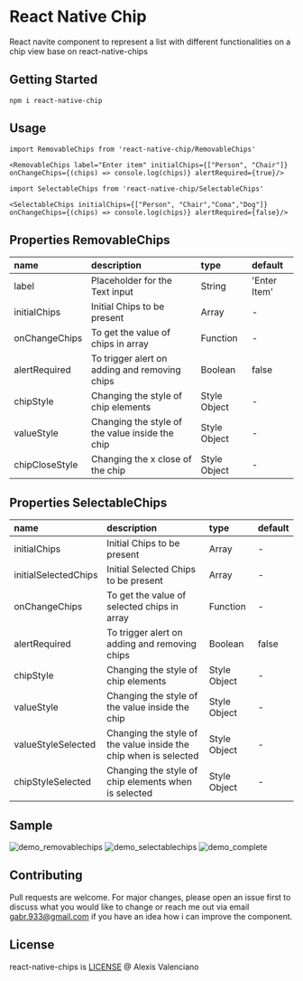 # React Native Chip

React navite component to represent a list with different functionalities on  a chip view base on react-native-chips

## Getting Started


`npm i react-native-chip`

## Usage

```
import RemovableChips from 'react-native-chip/RemovableChips'

<RemovableChips label="Enter item" initialChips={["Person", "Chair"]} onChangeChips={(chips) => console.log(chips)} alertRequired={true}/>

import SelectableChips from 'react-native-chip/SelectableChips'

<SelectableChips initialChips={["Person", "Chair","Coma","Dog"]} onChangeChips={(chips) => console.log(chips)} alertRequired={false}/>
```

## Properties RemovableChips
 name                 | description                                 | type     | default
:-------------------- |:------------------------------------------- |:-------- |:------------------
 label            | Placeholder for the Text input                     | String    | 'Enter Item'
initialChips            | Initial Chips to be present                     | Array    | -
onChangeChips            | To get the value of chips in array                     | Function    | -
alertRequired            | To trigger alert on adding and removing chips                     | Boolean    | false
chipStyle            | Changing the style of chip elements                    | Style Object    | -
valueStyle            | Changing the style of the value inside the chip                    | Style Object    | -
chipCloseStyle            | Changing the x close of the chip                    | Style Object    | -
## Properties SelectableChips
 name                 | description                                 | type     | default
:-------------------- |:------------------------------------------- |:-------- |:------------------
initialChips            | Initial Chips to be present                     | Array    | -
initialSelectedChips    | Initial Selected Chips to be present            | Array    | -
onChangeChips            | To get the value of selected chips in array                     | Function    | -
alertRequired            | To trigger alert on adding and removing chips                     | Boolean    | false
chipStyle            | Changing the style of chip elements                    | Style Object    | -
valueStyle            | Changing the style of the value inside the chip                    | Style Object    | -
valueStyleSelected            | Changing the style of the value inside the chip when is selected                    | Style Object    | -
chipStyleSelected            | Changing the style of chip elements when is selected                    | Style Object    | -

## Sample

![demo_removablechips](https://media.giphy.com/media/fH92y5o07dfCfSXI7o/giphy.gif)
![demo_selectablechips](https://media.giphy.com/media/74Z7F9chjbqqfeycS9/giphy.gif) 
![demo_complete](https://media.giphy.com/media/xFmyrQnOPH1Tr1IoGj/giphy.gif) 


## Contributing
Pull requests are welcome. For major changes, please open an issue first to discuss what you would like to change or reach me out via email gabr.933@gmail.com if you have an idea how i can improve the component.


## License
react-native-chips is [LICENSE](LICENSE.MD) @ Alexis Valenciano 
